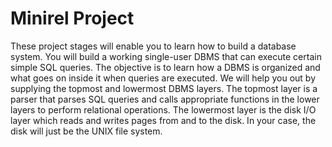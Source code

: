# Minirel Project
These project stages will enable you to learn how to build a database system. You will build a working single-user DBMS that can execute certain simple SQL queries. The objective is to learn how a DBMS is organized and what goes on inside it when queries are executed. We will help you out by supplying the topmost and lowermost DBMS layers. The topmost layer is a parser that parses SQL queries and calls appropriate functions in the lower layers to perform relational operations. The lowermost layer is the disk I/O layer which reads and writes pages from and to the disk. In your case, the disk will just be the UNIX file system.  
